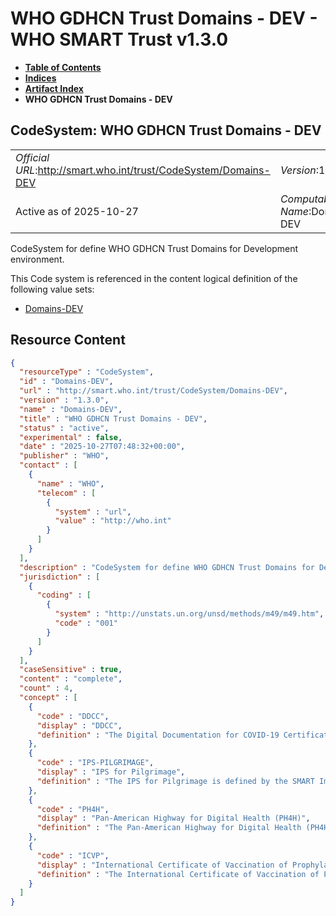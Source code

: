 # WHO GDHCN Trust Domains - DEV - WHO SMART Trust v1.3.0

* [**Table of Contents**](toc.md)
* [**Indices**](indices.md)
* [**Artifact Index**](artifacts.md)
* **WHO GDHCN Trust Domains - DEV**

## CodeSystem: WHO GDHCN Trust Domains - DEV 

| | |
| :--- | :--- |
| *Official URL*:http://smart.who.int/trust/CodeSystem/Domains-DEV | *Version*:1.3.0 |
| Active as of 2025-10-27 | *Computable Name*:Domains-DEV |

 
CodeSystem for define WHO GDHCN Trust Domains for Development environment. 

 This Code system is referenced in the content logical definition of the following value sets: 

* [Domains-DEV](ValueSet-Domains-DEV.md)



## Resource Content

```json
{
  "resourceType" : "CodeSystem",
  "id" : "Domains-DEV",
  "url" : "http://smart.who.int/trust/CodeSystem/Domains-DEV",
  "version" : "1.3.0",
  "name" : "Domains-DEV",
  "title" : "WHO GDHCN Trust Domains - DEV",
  "status" : "active",
  "experimental" : false,
  "date" : "2025-10-27T07:48:32+00:00",
  "publisher" : "WHO",
  "contact" : [
    {
      "name" : "WHO",
      "telecom" : [
        {
          "system" : "url",
          "value" : "http://who.int"
        }
      ]
    }
  ],
  "description" : "CodeSystem for define WHO GDHCN Trust Domains for Development environment.",
  "jurisdiction" : [
    {
      "coding" : [
        {
          "system" : "http://unstats.un.org/unsd/methods/m49/m49.htm",
          "code" : "001"
        }
      ]
    }
  ],
  "caseSensitive" : true,
  "content" : "complete",
  "count" : 4,
  "concept" : [
    {
      "code" : "DDCC",
      "display" : "DDCC",
      "definition" : "The Digital Documentation for COVID-19 Certificates (DDCC) is defined by the SMART Implementation Guide at http://smart.who.int/ddcc"
    },
    {
      "code" : "IPS-PILGRIMAGE",
      "display" : "IPS for Pilgrimage",
      "definition" : "The IPS for Pilgrimage is defined by the SMART Implementation Guide at http://smart.who.int/ips-pilgrimage"
    },
    {
      "code" : "PH4H",
      "display" : "Pan-American Highway for Digital Health (PH4H)",
      "definition" : "The Pan-American Highway for Digital Health (PH4H) is defined by SMART Implementation Guide at https://worldhealthorganization.github.io/smart-ph4h/"
    },
    {
      "code" : "ICVP",
      "display" : "International Certificate of Vaccination of Prophylaxsis (ICVP)",
      "definition" : "The International Certificate of Vaccination of Prophylaxsis (ICVP) is defined by SMART Implementation Guide at https://worldhealthorganization.github.io/smart-icvp/"
    }
  ]
}

```
